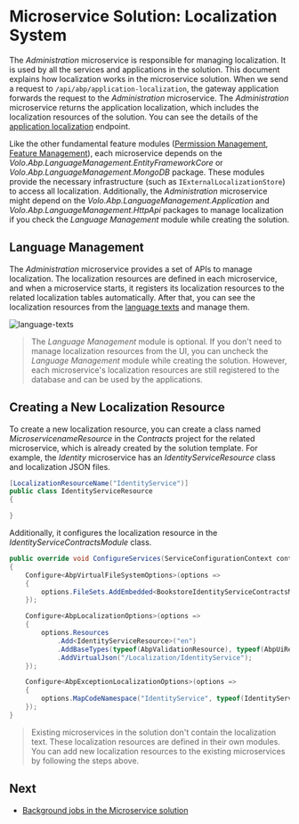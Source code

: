 # Microservice Solution: Localization System

The *Administration* microservice is responsible for managing localization. It is used by all the services and applications in the solution. This document explains how localization works in the microservice solution. When we send a request to `/api/abp/application-localization`, the gateway application forwards the request to the *Administration* microservice. The *Administration* microservice returns the application localization, which includes the localization resources of the solution. You can see the details of the [application localization](../../framework/api-development/standard-apis/localization.md) endpoint.

Like the other fundamental feature modules ([Permission Management](permission-management.md), [Feature Management](feature-management.md)), each microservice depends on the *Volo.Abp.LanguageManagement.EntityFrameworkCore* or *Volo.Abp.LanguageManagement.MongoDB* package. These modules provide the necessary infrastructure (such as `IExternalLocalizationStore`) to access all localization. Additionally, the *Administration* microservice might depend on the *Volo.Abp.LanguageManagement.Application* and *Volo.Abp.LanguageManagement.HttpApi* packages to manage localization if you check the *Language Management* module while creating the solution.

## Language Management

The *Administration* microservice provides a set of APIs to manage localization. The localization resources are defined in each microservice, and when a microservice starts, it registers its localization resources to the related localization tables automatically. After that, you can see the localization resources from the [language texts](../../modules/language-management.md#language-texts) and manage them.

![language-texts](images/language-management-language-texts-page.png)

> The *Language Management* module is optional. If you don't need to manage localization resources from the UI, you can uncheck the *Language Management* module while creating the solution. However, each microservice's localization resources are still registered to the database and can be used by the applications.

## Creating a New Localization Resource

To create a new localization resource, you can create a class named *MicroservicenameResource* in the *Contracts* project for the related microservice, which is already created by the solution template. For example, the *Identity* microservice has an *IdentityServiceResource* class and localization JSON files.

```csharp
[LocalizationResourceName("IdentityService")]
public class IdentityServiceResource
{

}
```

Additionally, it configures the localization resource in the *IdentityServiceContractsModule* class.

```csharp	
public override void ConfigureServices(ServiceConfigurationContext context)
{
    Configure<AbpVirtualFileSystemOptions>(options =>
    {
        options.FileSets.AddEmbedded<BookstoreIdentityServiceContractsModule>();
    });

    Configure<AbpLocalizationOptions>(options =>
    {
        options.Resources
            .Add<IdentityServiceResource>("en")
            .AddBaseTypes(typeof(AbpValidationResource), typeof(AbpUiResource))
            .AddVirtualJson("/Localization/IdentityService");
    });

    Configure<AbpExceptionLocalizationOptions>(options =>
    {
        options.MapCodeNamespace("IdentityService", typeof(IdentityServiceResource));
    });
}
```

> Existing microservices in the solution don't contain the localization text. These localization resources are defined in their own modules. You can add new localization resources to the existing microservices by following the steps above.

## Next

* [Background jobs in the Microservice solution](background-jobs.md)